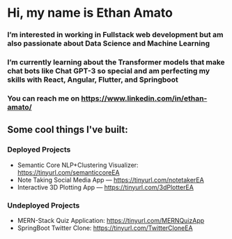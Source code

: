 # Hi, my name is Ethan Amato
### I’m interested in working in Fullstack web development but am also passionate about Data Science and Machine Learning
### I’m currently learning about the Transformer models that make chat bots like Chat GPT-3 so special and am perfecting my skills with React, Angular, Flutter, and Springboot
### You can reach me on https://www.linkedin.com/in/ethan-amato/

## Some cool things I've built: 
### Deployed Projects
- Semantic Core NLP+Clustering Visualizer: https://tinyurl.com/semanticcoreEA 
- Note Taking Social Media App — https://tinyurl.com/notetakerEA
- Interactive 3D Plotting App — https://tinyurl.com/3dPlotterEA
### Undeployed Projects
- MERN-Stack Quiz Application: https://tinyurl.com/MERNQuizApp 
- SpringBoot Twitter Clone: https://tinyurl.com/TwitterCloneEA 



<!---
EthanAmato/EthanAmato is a ✨ special ✨ repository because its `README.md` (this file) appears on your GitHub profile.
You can click the Preview link to take a look at your changes.
--->
